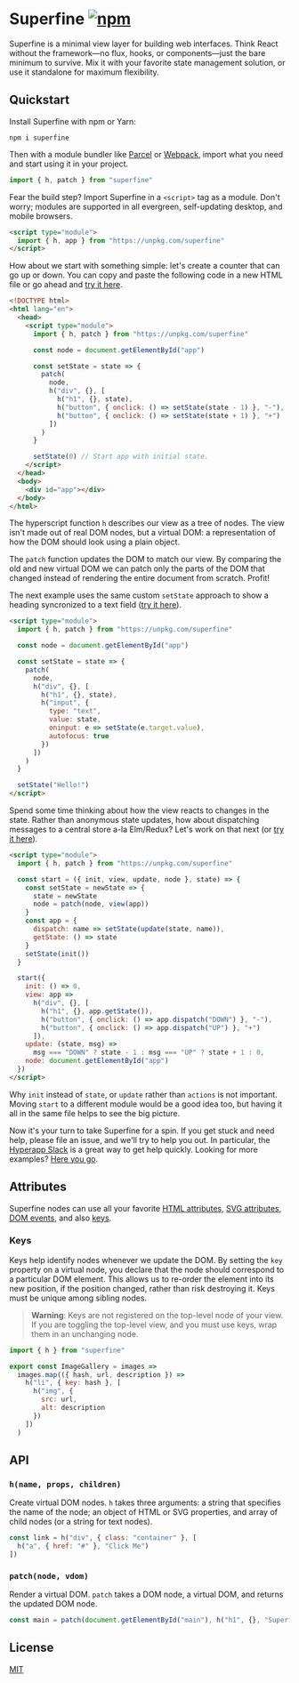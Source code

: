 # Superfine [![npm](https://img.shields.io/npm/v/superfine.svg?label=&color=0080FF)](https://github.com/jorgebucaran/superfine/releases/latest)

Superfine is a minimal view layer for building web interfaces. Think React without the framework—no flux, hooks, or components—just the bare minimum to survive. Mix it with your favorite state management solution, or use it standalone for maximum flexibility.

## Quickstart

Install Superfine with npm or Yarn:

```console
npm i superfine
```

Then with a module bundler like [Parcel](https://parceljs.org) or [Webpack](https://webpack.js.org), import what you need and start using it in your project.

```js
import { h, patch } from "superfine"
```

Fear the build step? Import Superfine in a `<script>` tag as a module. Don't worry; modules are supported in all evergreen, self-updating desktop, and mobile browsers.

```html
<script type="module">
  import { h, app } from "https://unpkg.com/superfine"
</script>
```

How about we start with something simple: let's create a counter that can go up or down. You can copy and paste the following code in a new HTML file or go ahead and [try it here](https://cdpn.io/LdLJXX).

```html
<!DOCTYPE html>
<html lang="en">
  <head>
    <script type="module">
      import { h, patch } from "https://unpkg.com/superfine"

      const node = document.getElementById("app")

      const setState = state => {
        patch(
          node,
          h("div", {}, [
            h("h1", {}, state),
            h("button", { onclick: () => setState(state - 1) }, "-"),
            h("button", { onclick: () => setState(state + 1) }, "+")
          ])
        )
      }

      setState(0) // Start app with initial state.
    </script>
  </head>
  <body>
    <div id="app"></div>
  </body>
</html>
```

The hyperscript function `h` describes our view as a tree of nodes. The view isn't made out of real DOM nodes, but a virtual DOM: a representation of how the DOM should look using a plain object.

The `patch` function updates the DOM to match our view. By comparing the old and new virtual DOM we can patch only the parts of the DOM that changed instead of rendering the entire document from scratch. Profit!

The next example uses the same custom `setState` approach to show a heading syncronized to a text field ([try it here](https://cdpn.io/KoqxGW)).

```html
<script type="module">
  import { h, patch } from "https://unpkg.com/superfine"

  const node = document.getElementById("app")

  const setState = state => {
    patch(
      node,
      h("div", {}, [
        h("h1", {}, state),
        h("input", {
          type: "text",
          value: state,
          oninput: e => setState(e.target.value),
          autofocus: true
        })
      ])
    )
  }

  setState("Hello!")
</script>
```

Spend some time thinking about how the view reacts to changes in the state. Rather than anonymous state updates, how about dispatching messages to a central store a-la Elm/Redux? Let's work on that next (or [try it here](https://cdpn.io/vqRZmy)).

```html
<script type="module">
  import { h, patch } from "https://unpkg.com/superfine"

  const start = ({ init, view, update, node }, state) => {
    const setState = newState => {
      state = newState
      node = patch(node, view(app))
    }
    const app = {
      dispatch: name => setState(update(state, name)),
      getState: () => state
    }
    setState(init())
  }

  start({
    init: () => 0,
    view: app =>
      h("div", {}, [
        h("h1", {}, app.getState()),
        h("button", { onclick: () => app.dispatch("DOWN") }, "-"),
        h("button", { onclick: () => app.dispatch("UP") }, "+")
      ]),
    update: (state, msg) =>
      msg === "DOWN" ? state - 1 : msg === "UP" ? state + 1 : 0,
    node: document.getElementById("app")
  })
</script>
```

Why `init` instead of `state`, or `update` rather than `actions` is not important. Moving `start` to a different module would be a good idea too, but having it all in the same file helps to see the big picture.

Now it's your turn to take Superfine for a spin. If you get stuck and need help, please file an issue, and we'll try to help you out. In particular, the [Hyperapp Slack](https://hyperappjs.herokuapp.com) is a great way to get help quickly. Looking for more examples? [Here you go](https://codepen.io/search/pens?q=superfine&page=1&order=superviewularity&depth=everything&show_forks=false).

## Attributes

Superfine nodes can use all your favorite [HTML attributes](https://developer.mozilla.org/en-US/docs/Web/HTML/Attributes), [SVG attributes](https://developer.mozilla.org/en-US/docs/Web/SVG/Attribute), [DOM events](https://developer.mozilla.org/en-US/docs/Web/Events), and also [keys](#keys).

### Keys

Keys help identify nodes whenever we update the DOM. By setting the `key` property on a virtual node, you declare that the node should correspond to a particular DOM element. This allows us to re-order the element into its new position, if the position changed, rather than risk destroying it. Keys must be unique among sibling nodes.

> **Warning**: Keys are not registered on the top-level node of your view. If you are toggling the top-level view, and you must use keys, wrap them in an unchanging node.

```js
import { h } from "superfine"

export const ImageGallery = images =>
  images.map(({ hash, url, description }) =>
    h("li", { key: hash }, [
      h("img", {
        src: url,
        alt: description
      })
    ])
  )
```

## API

### `h(name, props, children)`

Create virtual DOM nodes. `h` takes three arguments: a string that specifies the name of the node; an object of HTML or SVG properties, and array of child nodes (or a string for text nodes).

```js
const link = h("div", { class: "container" }, [
  h("a", { href: "#" }, "Click Me")
])
```

### `patch(node, vdom)`

Render a virtual DOM. `patch` takes a DOM node, a virtual DOM, and returns the updated DOM node.

```js
const main = patch(document.getElementById("main"), h("h1", {}, "Superfine!"))
```

## License

[MIT](LICENSE.md)
